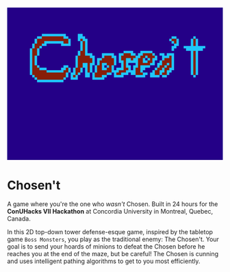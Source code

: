 ![banner](assets/Title.PNG)

# Chosen't
A game where you're the one who *wasn't* Chosen. Built in 24 hours for the **ConUHacks VII Hackathon** at Concordia University in Montreal, Quebec, Canada.

In this 2D top-down tower defense-esque game, inspired by the tabletop game `Boss Monsters`, you play as the traditional enemy: The Chosen't. Your goal is to send your hoards of minions to defeat the Chosen before he reaches you at the end of the maze, but be careful! The Chosen is cunning and uses intelligent pathing algorithms to get to you most efficiently.
